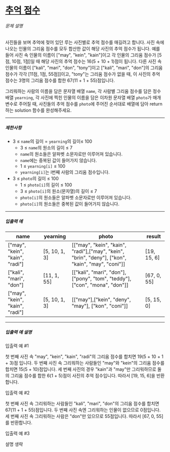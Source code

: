 # [추억 점수](https://school.programmers.co.kr/learn/courses/30/lessons/176963)


###### 문제 설명


사진들을 보며 추억에 젖어 있던 루는 사진별로 추억 점수를 매길려고 합니다. 사진 속에 나오는 인물의 그리움 점수를 모두 합산한 값이 해당 사진의 추억 점수가 됩니다. 예를 들어 사진 속 인물의 이름이 \["may", "kein", "kain"]이고 각 인물의 그리움 점수가 \[5점, 10점, 1점]일 때 해당 사진의 추억 점수는 16(5 \+ 10 \+ 1\)점이 됩니다. 다른 사진 속 인물의 이름이 \["kali", "mari", "don", "tony"]이고 \["kali", "mari", "don"]의 그리움 점수가 각각 \[11점, 1점, 55점]]이고, "tony"는 그리움 점수가 없을 때, 이 사진의 추억 점수는 3명의 그리움 점수를 합한 67(11 \+ 1 \+ 55\)점입니다.


그리워하는 사람의 이름을 담은 문자열 배열 `name`, 각 사람별 그리움 점수를 담은 정수 배열 `yearning`, 각 사진에 찍힌 인물의 이름을 담은 이차원 문자열 배열 `photo`가 매개변수로 주어질 때, 사진들의 추억 점수를 `photo`에 주어진 순서대로 배열에 담아 return하는 solution 함수를 완성해주세요.




---


##### 제한사항


* 3 ≤ `name`의 길이 \= `yearning`의 길이≤ 100
	+ 3 ≤ `name`의 원소의 길이 ≤ 7
	+ `name`의 원소들은 알파벳 소문자로만 이루어져 있습니다.
	+ `name`에는 중복된 값이 들어가지 않습니다.
	+ 1 ≤ `yearning[i]` ≤ 100
	+ `yearning[i]`는 i번째 사람의 그리움 점수입니다.
* 3 ≤ `photo`의 길이 ≤ 100
	+ 1 ≤ `photo[i]`의 길이 ≤ 100
	+ 3 ≤ `photo[i]`의 원소(문자열)의 길이 ≤ 7
	+ `photo[i]`의 원소들은 알파벳 소문자로만 이루어져 있습니다.
	+ `photo[i]`의 원소들은 중복된 값이 들어가지 않습니다.




---


##### 입출력 예




| name | yearning | photo | result |
| --- | --- | --- | --- |
| \["may", "kein", "kain", "radi"] | \[5, 10, 1, 3] | \[\["may", "kein", "kain", "radi"],\["may", "kein", "brin", "deny"], \["kon", "kain", "may", "coni"]] | \[19, 15, 6] |
| \["kali", "mari", "don"] | \[11, 1, 55] | \[\["kali", "mari", "don"], \["pony", "tom", "teddy"], \["con", "mona", "don"]] | \[67, 0, 55] |
| \["may", "kein", "kain", "radi"] | \[5, 10, 1, 3] | \[\["may"],\["kein", "deny", "may"], \["kon", "coni"]] | \[5, 15, 0] |




---


##### 입출력 예 설명


입출력 예 \#1


첫 번째 사진 속 "may", "kein", "kain", "radi"의 그리움 점수를 합치면 19(5 \+ 10 \+ 1 \+ 3\)점 입니다. 두 번째 사진 속 그리워하는 사람들인 "may"와 "kein"의 그리움 점수를 합치면 15(5 \+ 10\)점입니다. 세 번째 사진의 경우 "kain"과 "may"만 그리워하므로 둘의 그리움 점수를 합한 6(1 \+ 5\)점이 사진의 추억 점수입니다. 따라서 \[19, 15, 6]을 반환합니다.


입출력 예 \#2


첫 번째 사진 속 그리워하는 사람들인 "kali", "mari", "don"의 그리움 점수를 합치면 67(11 \+ 1 \+ 55\)점입니다. 두 번째 사진 속엔 그리워하는 인물이 없으므로 0점입니다. 세 번째 사진 속 그리워하는 사람은 "don"만 있으므로 55점입니다. 따라서 \[67, 0, 55]를 반환합니다.


입출력 예 \#3


설명 생략




